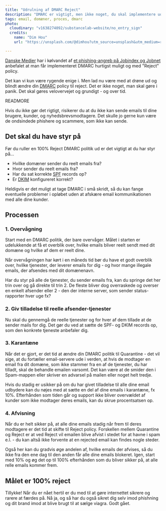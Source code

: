 ```yaml
---
title: "Udrulning af DMARC Reject"
description: "DMARC er vigtigt, men ikke noget, du skal implementere uovervejet. Her er vores proces, der bringer dig til DMARC Reject 100% med færrest mulige problemer."
tags: email, domæner, proces, dmarc
photo:
  cloudinary: "v1638274092/substancelab-website/no_entry_sign"
  credits:
    name: "Dim Hou"
    url: "https://unsplash.com/@dimhou?utm_source=unsplash&utm_medium=referral&utm_content=creditCopyText"

---
```

[Danske Medier](https://danskemedier.dk/) har i kølvandet af [et phishing-angreb på Jobindex og Jobnet](https://www.computerworld.dk/art/258649/jobindex-og-jobnet-ramt-af-kaempe-phishing-angreb-nul-hjaelp-at-hente-fra-danske-cyber-myndigheder) anbefalet at man får implementeret DMARC hurtigst muligt og med "Reject" policy.

Det kan vi kun være rygende enige i. Men lad nu være med at drøne ud og blindt ændre din [DMARC](https://www.emailsherpa.net/knows/dmarc) policy til reject. Det er ikke noget, man skal gøre i panik. Det skal gøres velovervejet og grundigt - og over tid.

READMORE

Hvis du ikke gør det rigtigt, risikerer du at du ikke kan sende emails til dine brugere, kunder, og nyhedsbrevsmodtagere. Det skulle jo gerne kun være de ondsindede phishere og scammere, som ikke kan sende.

## Det skal du have styr på

Før du ruller en 100% Reject DMARC politik ud er det vigtigt at du har styr på...

- Hvilke domæner sender du reelt emails fra?
- Hvor sender du reelt emails fra?
- Har du sat korrekte [SPF](https://www.emailsherpa.net/knows/spf) records op?
- Er [DKIM](https://www.emailsherpa.net/knows/dkim) konfigureret korrekt?

Heldigvis er det muligt at tage DMARC i små skridt, så du kan fange eventuelle problemer i opløbet uden at  afskære email kommunikationen med alle dine kunder.

## Processen

### 1. Overvågning

Start med en DMARC politik, der bare overvåger. Målet i starten er udelukkende at få et overblik over, hvilke emails bliver reelt sendt med dit domæne og hvilke af dem er reelt dine.

Når overvågningen har kørt i en måneds tid bør du have et godt overblik over, hvilke tjenester, der leverer emails for dig - og hvor mange illegale emails, der afsendes med dit domænenavn.

Har du styr på alle de tjenester, du sender emails fra, kan du springe det her trin over og gå direkte til trin 2. De fleste bliver dog overraskede og overser en enkelt afsender eller 2 - den der interne server, som sender status-rapporter hver uge fx?

### 2. Giv tilladelse til reelle afsender-tjenester

Nu skal du gennemgå de reelle tjenester og for hver af dem tillade at de sender mails for dig. Det gør du ved at sætte de SPF- og DKIM records op, som den konkrete tjeneste anbefaler dig.

### 3. Karantæne

Når det er gjort, er det tid at ændre din DMARC politik til Quarantine - det vil sige, at du fortæller email-servere ude i verden, at hvis de modtager en email fra dit domæne, som ikke stammer fra en af de tjenester, du har tilladt, skal de behandle emailen varsomt. Det kan være at de smider den i Spam-mappen eller skriver en advarsel på mailen eller noget helt tredje.

Hvis du stadig er usikker på om du har givet tilladelse til alle dine email udbydere kan du nøjes med at sætte en del af dine emails i karantæne, fx 10%. Efterhånden som tiden går og support ikke bliver overvældet af kunder som ikke modtager deres emails, kan du skrue procentsatsen op.

### 4. Afvisning

Når du er helt sikker på, at alle dine emails stadig når frem til deres modtagere er det tid at skifte til Reject policy. Forskellen mellem Quarantine og Reject er at ved Reject vil emailen blive afvist i stedet for at havne i spam e.l. - du kan altså ikke forvente at en rejected email kan findes nogle steder.

Også her kan du gradvis øge andelen af, hvilke emails der afvises, så du ikke fra den ene dag til den anden får alle dine emails blokeret. Igen, start med 10% og øg det op til 100% efterhånden som du bliver sikker på, at alle relle emails kommer frem.

## Målet er 100% reject

Tillykke! Når du er nået hertil er du med til at gøre internettet sikrere og rarere at færdes på. Nå ja, og så har du også sikret dig selv imod phishning og dit brand imod at blive brugt til at sælge viagra. Godt gået.
